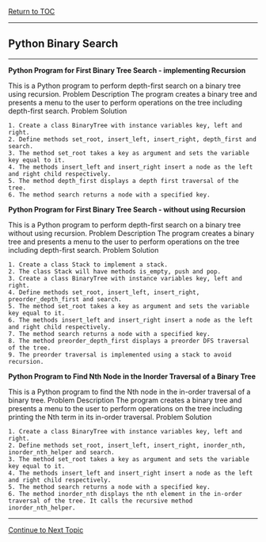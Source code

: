 <a href="https://github.com/CyberTrainingUSAF/06-Intro-to-Algorithms/blob/master/00-Table-of-Contents.md"> Return to TOC </a>

---

## Python Binary Search

---
**Python Program for First Binary Tree Search - implementing Recursion**

This is a Python program to perform depth-first search on a binary tree using recursion.
Problem Description
The program creates a binary tree and presents a menu to the user to perform operations on the tree including depth-first search.
Problem Solution
```
1. Create a class BinaryTree with instance variables key, left and right.
2. Define methods set_root, insert_left, insert_right, depth_first and search.
3. The method set_root takes a key as argument and sets the variable key equal to it.
4. The methods insert_left and insert_right insert a node as the left and right child respectively.
5. The method depth_first displays a depth first traversal of the tree.
6. The method search returns a node with a specified key.

```
**Python Program for First Binary Tree Search - without using Recursion**

This is a Python program to perform depth-first search on a binary tree without using recursion.
Problem Description
The program creates a binary tree and presents a menu to the user to perform operations on the tree including depth-first search.
Problem Solution
```
1. Create a class Stack to implement a stack.
2. The class Stack will have methods is_empty, push and pop.
3. Create a class BinaryTree with instance variables key, left and right.
4. Define methods set_root, insert_left, insert_right, preorder_depth_first and search.
5. The method set_root takes a key as argument and sets the variable key equal to it.
6. The methods insert_left and insert_right insert a node as the left and right child respectively.
7. The method search returns a node with a specified key.
8. The method preorder_depth_first displays a preorder DFS traversal of the tree.
9. The preorder traversal is implemented using a stack to avoid recursion.
```
**Python Program to Find Nth Node in the Inorder Traversal of a Binary Tree**

This is a Python program to find the Nth node in the in-order traversal of a binary tree.
Problem Description
The program creates a binary tree and presents a menu to the user to perform operations on the tree including printing the Nth term in its in-order traversal.
Problem Solution
```
1. Create a class BinaryTree with instance variables key, left and right.
2. Define methods set_root, insert_left, insert_right, inorder_nth, inorder_nth_helper and search.
3. The method set_root takes a key as argument and sets the variable key equal to it.
4. The methods insert_left and insert_right insert a node as the left and right child respectively.
5. The method search returns a node with a specified key.
6. The method inorder_nth displays the nth element in the in-order traversal of the tree. It calls the recursive method inorder_nth_helper.
```

---

<a href="https://github.com/CyberTrainingUSAF/06-Intro-to-Algorithms/blob/master/24_Trees_Perf_Labs.md"> Continue to Next Topic </a>
